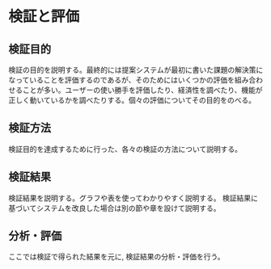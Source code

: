 # 検証と評価

## 検証目的

検証の目的を説明する。最終的には提案システムが最初に書いた課題の解決策になっていることを評価するのであるが、そのためにはいくつかの評価を組み合わせることが多い。ユーザーの使い勝手を評価したり、経済性を調べたり、機能が正しく動いているかを調べたりする。個々の評価についてその目的をのべる。

## 検証方法

検証目的を達成するために行った、各々の検証の方法について説明する。

## 検証結果

検証結果を説明する。グラフや表を使ってわかりやすく説明する。
検証結果に基づいてシステムを改良した場合は別の節や章を設けて説明する。

## 分析・評価

ここでは検証で得られた結果を元に, 検証結果の分析・評価を行う。